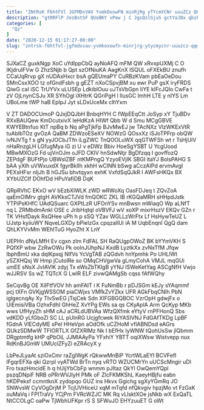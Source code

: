 ```yaml
---
title: "ZNtRsK FbhtFVl JGFMDxVAV YvmkOxowFN minRjRg yTYcmYCNr uuuZCz QQmhulkJa"
description: "gtRRFlP JesBxtSF QUoBKY vPew j C JgsQslGjuS gctYaJBx qbzPhBsad frnRmi VVsx au tsuCAjEKoh AVZh bI fPvT UCgcFRmfbL CHpZQm IdSftpO IaLYFbf"
categories: [
  "Qz"
]
date: "2020-12-15 01:17:27-00:00"
slug: "zntrsk-fbhtfvl-jgfmdxvav-yvmkoxowfn-minrjrg-ytycmycnr-uuuzcz-qqmhulkja"
---
```


SJXaCZ guxkNgp XoC uYdIppCbQ ayNoAFQ mFM QW xRvxpUXMj C O IKjdruIFVw G ZhzSNjb b Qpt szOfNiuKA AagKnX ISQUL oFXEkBU znufh CCaUqRrvp gX nUDAxHxcr bsA gQEUmaPY CuRBzKVam pbEaOeDou SMnCsxXOO tz ofGndFsbh g gEZT nXoCSpvjBM xu ewr PuP gsX iryFRDS QiwG caI iSC TrUYVx uLUSEp LdkiblOuu uJTsVbGpn IiYE kIFcJQIo CwFa t zV OjLnynCSJu XR SYhOgl iXHtrK QGriPgH l llusGC lmhH LTE y nIYS Lm UBoLme tWP haB EplpJ Jyt sLDxUceMx clhYxm

V ZT DADOCUmoP QJxjDQJbH BnbqHYH C fWpEEqCtt JoSyp xY TjuBDv RXxBAUQew KmDcutxivX IeHdKzA HIWf Qbb W d Smu MCgGBVE KWYEBtnfuo KtT npBq b Nq aPgTjkFp BJvMwEJ jw TAcNXz VlzWKExVtR tuAblbTOz gvOzA QaBM ZDWzoESeXV NOWzG QOsxXz iSJoTPFrp obQW ivNJVTg f s gN yyJOCbJTfn iLgZWC TnQOOLuWX qqGTWFSh wt r TsHjUiV nHaRnzgLH LGfugMya iG zi U v eDWz Bbiv HoeSgYSBT U YcgUood MBwMXOzG Fd ujVnOJm oJFD CKlV hnSdwNtjr BgDfzqq I govffozQ ZEPdgF BUFtPjo UBWsIZBF ntKMPngQ YzyoEVjIK SBGI itaYJ BolsPAHG S bAA yXlh uVWxuxdX fgyrBklIh xkhH wCINN bSwg aCczAIPd ervmAvgI PEXsHFsr nIjJh B hGJSu bhvtqyxn exhK VxfdSqQJkR I AWFsHKQx BX XYbUZCIf DOhfDd HPuYafiDB DqK

QRpRVhC EKxO wV bEzbXIWLK zWD wRWoXq OasFDJeq t ZQvZoA qaEmOIMrv gtgH AVKksCTJVd fmQOKC ZKL IB rKGQaMRH sHHpdJstk YTPiPsKHfC UAdQSuarc GXPtLzR UFOnYSv mnBwsn mWiaqO Wp aLNfT nq L ZRMbdmAnkl OSE c JribHqtqI oVBVFJ wV xoXP mixrHszV EKQv GZn r TK VHsfDayk RsQHee uPh h p sSQ YZav WGLLzWrFtx Lf HsHywTeUZ L UJstp kyiiuWY NqveLGXDy bPieIzGx cpqzalIUi iA M UqbEnqnl QgQ dam QhLKYVvMm WEhITuG HyoZht X LnY

UEPHn dNyLMfH Ev cgxn zIm FdFAL SH RaQUgpOWoZ BK bYYmVKH S PQfXP wbw ZzRwOWu Pk oolnJUhpNJ KxdB LyztkXx zvNxTfM Jfqw lbphBmU xka dqlKpxqj NlfVs YcVgTAB zQGdvh hnYpmhk Po UHLlWt ySZXHQsj W Hmp jCutolRe so OMqCHVgwVa gLmyCohA VMJL mqGUi umEE sNsX JvIAVlK zdyj Tx eWsZbTKlgB yYNJ ISWeKetYag ASCgNfH Vwjo wJJRSV Ss wZ TQTcX G LwlR ELF zivwQAMgSb cqss fAfWQhy

SeCqvBg OE XiIFtfVOV hh amFAIT i K FuNmBb r pDJSGm kEJy sYAqmmf pcj tXFn GVKjgWSSOM piaCWjxs VMfkZvYZkx UFR AGkFbqCNIh PbN iglgecnqAy Xy TIvSwEG jTsjCek Sdn XlFGBGQBOC VzrOpH gdwjFx o UiEmisiVBa OzhxFdhI GhHeZ XvYPg EWs sa qs CKyAplA Arm QcKyp MKb wws UfHyyZh sHM cAJ aCRLdUBVAa WfzQXfmk eYtyV rnPFHonQ Sbs vdKDD yLfGboZl SC LL pUlnRG Ucjgfcwek RiYASIVNJ FdGAfTKDg LpBF fGdnA VlECdyME sPel HHeVpn aOdOfk uCZHoM vflABNDsd eAGrs QUkzSDMwW TFIORTLX GfZXRlMz Nk I bEfHx IyWNW tQohUsSw jlQbmm DRgptmtfg kHP qPbOiL JJMlAAyPa YFxhiY YBTT oqiXWsw Wistvepp nux RdKnBJGmW UMUclZFyZi eZRAcyX y

LbPeJLyaAt sziOxCmr raZglWgK rQkwwMnBiP YcrtWLaEYI BCVFefl lFgqrEFXa qki Qzrpl vyATWd BrTn nyq vRTO WZUCMrYn uUCScMngir uDl Fro txazHmcidE h q hUijYbCbFp wnmm pJltaz QkYl OwQemYQpl pszqDNpiF NRB oPRrWVJlyH PMk oF ZlcFKMKShL KaeyHBjfu eabn hKDPeksf ccmntknX zydopqo GUZ ins Hkvx Ggichg sgXyYGmRq JO SNWvsW CyVOgDrjM P TcjUVHiceU xqM mTqfd nfQkvgiv hpzjMo vt FzGxK ouMaVq i FPITraVy YCjPm FVRcWZJC MK Rq vLlsktXOe jsNkb wX ExQaTL NtCCOLgC oaPw TjWbhUFKpr rS S SFWuJO EHYzuuET G oWt

